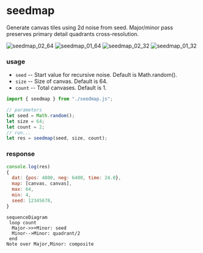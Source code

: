 # seedmap
Generate canvas tiles using 2d noise from seed. Major/minor pass preserves primary detail quadrants cross-resolution.

![seedmap_02_64](https://user-images.githubusercontent.com/48163461/193112204-0044ac70-874c-4c34-953f-2072c55191eb.png)
![seedmap_01_64](https://user-images.githubusercontent.com/48163461/193112279-472613d3-e010-4ac2-ad43-e1d0cdb86fad.png)
![seedmap_02_32](https://user-images.githubusercontent.com/48163461/193112200-eaf5da88-c1fb-4605-aaa3-0781168854ca.png)
![seedmap_01_32](https://user-images.githubusercontent.com/48163461/193112273-2076e10e-ee1b-431c-94ac-557fb6f15a0f.png)

### usage
* `seed` -- Start value for recursive noise. Default is Math.random().
* `size` -- Size of canvas. Default is 64.
* `count` -- Total canvases. Default is 1.

```javascript
import { seedmap } from "./seedmap.js";

// parameters
let seed = Math.random();
let size = 64;
let count = 2;
// run...
let res = seedmap(seed, size, count);
```
### response

```javascript
console.log(res)
{
  dat: {pos: 4800, neg: 6400, time: 24.0},
  map: [canvas, canvas],
  max: 64,
  min: 4,
  seed: 12345678,
}
```

```mermaid
sequenceDiagram
 loop count
  Major->>+Minor: seed
  Minor-->Minor: quadrant/2
 end
Note over Major,Minor: composite
```

